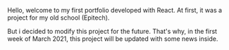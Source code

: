 Hello, welcome to my first portfolio developed with React. At first, it was a project for my old school (Epitech).

But i decided to modify this project for the future. That's why, in the first week of March 2021, this project will be updated with some news inside.
